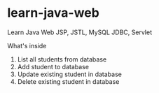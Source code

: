 # learn-java-web
Learn Java Web
JSP, JSTL, MySQL JDBC, Servlet

What's inside
1. List all students from database
2. Add student to database
3. Update existing student in database
4. Delete existing student in database